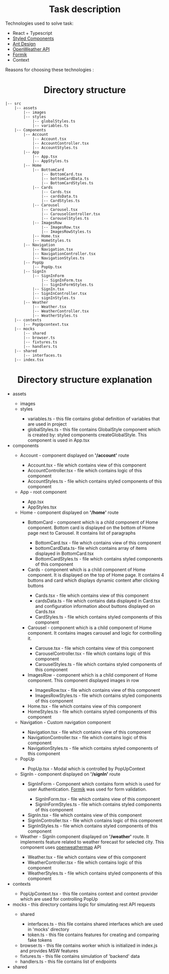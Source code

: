 <h1 align="center">
  Task description
</h1>

<p>Technologies used to solve task:</p>
<ul>
    <li>React + Typescript</li>
    <li><a href="https://styled-components.com/">Styled Components</a></li>
    <li><a href="https://ant.design/">Ant Design</a></li>
    <li><a href="https://openweathermap.org/">OpenWeather API</a></li>
    <li><a href="https://formik.org/">Formik</a></li>
    <li>Context</li>
</ul>

<p>Reasons for choosing these technologies :</p>


<h1 align="center">
  Directory structure
</h1>

```
|-- src
    |-- assets
        |-- images
        |-- styles
            |-- globalStyles.ts
            |-- variables.ts
    |-- Components
        |-- Account
            |-- Account.tsx
            |-- AccountController.tsx
            |-- AccountStyles.ts
        |-- App
            |-- App.tsx
            |-- AppStyles.ts
        |-- Home
            |-- BottomCard
                |-- BottomCard.tsx
                |-- bottomCardData.ts
                |-- BottomCardStyles.ts
            |-- Cards
                |-- Cards.tsx
                |-- cardsData.ts
                |-- CardStyles.ts
            |-- Carousel
                |-- Carousel.tsx
                |-- CarouselController.tsx
                |-- CarouselStyles.ts
            |-- ImagesRow
                |-- ImagesRow.tsx
                |-- ImagesRowStyles.ts
            |-- Home.tsx
            |-- HomeStyles.ts
        |-- Navigation
            |-- Navigation.tsx
            |-- NavigationController.tsx
            |-- NavigationStyles.ts
        |-- PopUp
            |-- PopUp.tsx
        |-- SignIn
            |-- SignInForm
                |-- SignInForm.tsx
                |-- SignInFormStyles.ts
            |-- SignIn.tsx
            |-- SignInController.tsx
            |-- signInStyles.ts
        |-- Weather
            |-- Weather.tsx
            |-- WeatherController.tsx
            |-- WeatherStyles.ts
    |-- contexts
        |-- PopUpcontext.tsx
    |-- mocks
        |-- shared
        |-- browser.ts
        |-- fixtures.ts
        |-- handlers.ts
    |-- shared
        |-- interfaces.ts
    |-- index.tsx
```

<h1 align="center">
  Directory structure explanation
</h1>

<ul>
    <li>assets</li>
    <ul>
        <li>images</li>
        <li>styles</li>
        <ul>
            <li>variables.ts - this file contains global definition of variables that are used in project</li>
            <li>globalStyles.ts - this file contains GlobalStyle component which is created by:  styled components createGlobalStyle. This component is used in App.tsx</li>
        </ul>
    </ul>
    <li>components</li>
    <ul>
        <li>Account - component displayed on <b>'/account'</b> route</li>
        <ul>
            <li>Account.tsx - file which contains view of this component</li>
            <li>AccountController.tsx - file which contains logic of this component</li>
            <li>AccountStyles.ts - file which contains styled components of this component</li>
        </ul>
        <li>App - root component</li>
        <ul>
            <li>App.tsx</li>
            <li>AppStyles.tsx</li>
        </ul>
        <li>Home - component displayed on <b>'/home'</b> route</li>
        <ul>
            <li>BottomCard - component which is a child component of Home component. Bottom card is displayed on the bottom 
            of Home page next to Carousel. It contains list of paragraphs</li>
            <ul>
                <li>BottomCard.tsx - file which contains view of this component</li>
                <li>bottomCardData.ts- file which contains array of items displayed in BottomCard.tsx </li>
                <li>BottomCardStyles.ts - file which contains styled components of this component</li>
            </ul>
            <li>Cards - component which is a child component of Home component. It is displayed on the top of Home page.
            It contains 4 buttons and card which displays dynamic content after clicking buttons</li>
                <ul>
                    <li>Cards.tsx - file which contains view of this component</li>
                    <li>cardsData.ts - file which contains data displayed in Card.tsx and configuration information about 
                    buttons displayed on Cards.tsx</li>
                    <li>CardStyles.ts - file which contains styled components of this component</li>
                </ul>
            <li>Carousel - component which is a child component of Home component. It contains images carousel
            and logic for controlling it.</li>
            <ul>
                <li>Carouse.tsx - file which contains view of this component</li>
                <li>CarouselController.tsx - file which contains logic of this component</li>
                <li>CarouselStyles.ts - file which contains styled components of this component</li>
            </ul>
            <li>ImagesRow - component which is a child component of Home component. This component displayed 
            images in row</li>
            <ul>
                <li>ImagesRow.tsx - file which contains view of this component</li>
                <li>ImagesRowStyles.ts - file which contains styled components of this component</li>
            </ul>
            <li>Home.tsx - file which contains view of this component</li>
            <li>HomeStyles.ts - file which contains styled components of this component</li>
        </ul>
        <li>Navigation - Custom navigation component</li>
        <ul>
            <li>Navigation.tsx - file which contains view of this component</li>
            <li>NavigationController.tsx - file which contains logic of this component</li>
            <li>NavigationStyles.ts - file which contains styled components of this component</li>
        </ul>
        <li>PopUp</li>
            <ul>
                <li>PopUp.tsx - Modal which is controlled by PopUpContext</li>
            </ul>
        <li>SignIn - component displayed on <b>'/signIn'</b> route</li>
            <ul>
                <li>SignInForm - Component which contains form which is used for user Authentication. 
                <a href="https://formik.org/">Formik</a> was used for form validation.</li>
                <ul>
                    <li>SignInForm.tsx - file which contains view of this component</li>
                    <li>SignInFormStyles.ts - file which contains styled components of this component</li>
                </ul>
                <li>SignIn.tsx - file which contains view of this component</li>
                <li>SignInController.tsx - file which contains logic of this component</li>
                <li>SignInStyles.ts - file which contains styled components of this component</li>
            </ul>
        <li>Weather - SignIn  component displayed on <b>'/weather'</b> route. It implements feature related to weather
        forecast for selected city. This component uses <a href="https://openweathermap.org/">openweathermap</a> API</li>
        <ul>
            <li>Weather.tsx - file which contains view of this component</li>
            <li>WeatherController.tsx - file which contains logic of this component</li>
            <li>WeatherStyles.ts - file which contains styled components of this component</li>
        </ul>
    </ul>
    <li>contexts</li>
    <ul>
        <li>PopUpContext.tsx - this file contains context and context provider which are used for controlling PopUp</li>
    </ul>
    <li>mocks - this directory contains logic for simulating rest API requests</li>
    <ul>
        <li>shared</li>
        <ul>
            <li>interfaces.ts - this file contains shared interfaces which are used in 'mocks' directory </li>
            <li>token.ts - this file contains features for creating and comparing fake tokens</li>
        </ul>
        <li>browser.ts - this file contains worker which is initialized in index.js and provides MSW features</li>
        <li>fixtures.ts - this file contains simulation of 'backend' data</li>
        <li>handlers.ts - this file contains list of endpoints</li>
    </ul>
    <li>shared</li>
</ul>